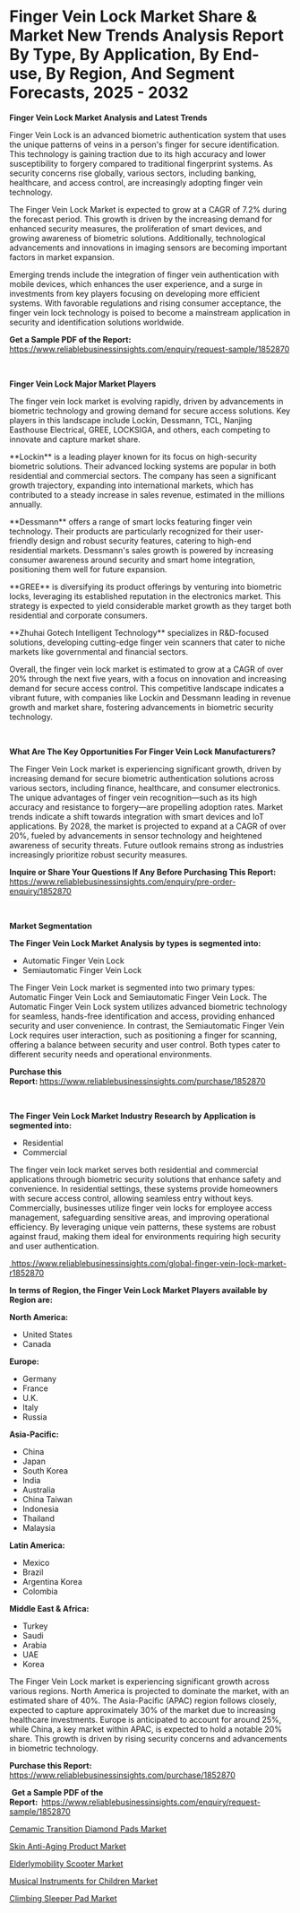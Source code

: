 <p><h1>Finger Vein Lock Market Share & Market New Trends Analysis Report By Type, By Application, By End-use, By Region, And Segment Forecasts, 2025 - 2032</h1></p><p><strong>Finger Vein Lock Market Analysis and Latest Trends</strong></p>
<p><p>Finger Vein Lock is an advanced biometric authentication system that uses the unique patterns of veins in a person's finger for secure identification. This technology is gaining traction due to its high accuracy and lower susceptibility to forgery compared to traditional fingerprint systems. As security concerns rise globally, various sectors, including banking, healthcare, and access control, are increasingly adopting finger vein technology.</p><p>The Finger Vein Lock Market is expected to grow at a CAGR of 7.2% during the forecast period. This growth is driven by the increasing demand for enhanced security measures, the proliferation of smart devices, and growing awareness of biometric solutions. Additionally, technological advancements and innovations in imaging sensors are becoming important factors in market expansion. </p><p>Emerging trends include the integration of finger vein authentication with mobile devices, which enhances the user experience, and a surge in investments from key players focusing on developing more efficient systems. With favorable regulations and rising consumer acceptance, the finger vein lock technology is poised to become a mainstream application in security and identification solutions worldwide.</p></p>
<p><strong>Get a Sample PDF of the Report:&nbsp;</strong> <a href="https://www.reliablebusinessinsights.com/enquiry/request-sample/1852870?utm_campaign=100&utm_medium=2&utm_source=Github&utm_content=ia&utm_term=10022025&utm_id=finger-vein-lock">https://www.reliablebusinessinsights.com/enquiry/request-sample/1852870</a></p>
<p>&nbsp;</p>
<p><strong>Finger Vein Lock Major Market Players</strong></p>
<p><p>The finger vein lock market is evolving rapidly, driven by advancements in biometric technology and growing demand for secure access solutions. Key players in this landscape include Lockin, Dessmann, TCL, Nanjing Easthouse Electrical, GREE, LOCKSIGA, and others, each competing to innovate and capture market share.</p><p>**Lockin** is a leading player known for its focus on high-security biometric solutions. Their advanced locking systems are popular in both residential and commercial sectors. The company has seen a significant growth trajectory, expanding into international markets, which has contributed to a steady increase in sales revenue, estimated in the millions annually.</p><p>**Dessmann** offers a range of smart locks featuring finger vein technology. Their products are particularly recognized for their user-friendly design and robust security features, catering to high-end residential markets. Dessmann's sales growth is powered by increasing consumer awareness around security and smart home integration, positioning them well for future expansion.</p><p>**GREE** is diversifying its product offerings by venturing into biometric locks, leveraging its established reputation in the electronics market. This strategy is expected to yield considerable market growth as they target both residential and corporate consumers.</p><p>**Zhuhai Gotech Intelligent Technology** specializes in R&D-focused solutions, developing cutting-edge finger vein scanners that cater to niche markets like governmental and financial sectors.</p><p>Overall, the finger vein lock market is estimated to grow at a CAGR of over 20% through the next five years, with a focus on innovation and increasing demand for secure access control. This competitive landscape indicates a vibrant future, with companies like Lockin and Dessmann leading in revenue growth and market share, fostering advancements in biometric security technology.</p></p>
<p>&nbsp;</p>
<p><strong>What Are The Key Opportunities For Finger Vein Lock Manufacturers?</strong></p>
<p><p>The Finger Vein Lock market is experiencing significant growth, driven by increasing demand for secure biometric authentication solutions across various sectors, including finance, healthcare, and consumer electronics. The unique advantages of finger vein recognition—such as its high accuracy and resistance to forgery—are propelling adoption rates. Market trends indicate a shift towards integration with smart devices and IoT applications. By 2028, the market is projected to expand at a CAGR of over 20%, fueled by advancements in sensor technology and heightened awareness of security threats. Future outlook remains strong as industries increasingly prioritize robust security measures.</p></p>
<p><strong>Inquire or Share Your Questions If Any Before Purchasing This Report:</strong> <a href="https://www.reliablebusinessinsights.com/enquiry/pre-order-enquiry/1852870?utm_campaign=100&utm_medium=2&utm_source=Github&utm_content=ia&utm_term=10022025&utm_id=finger-vein-lock">https://www.reliablebusinessinsights.com/enquiry/pre-order-enquiry/1852870</a></p>
<p>&nbsp;</p>
<p><strong>Market Segmentation</strong></p>
<p><strong>The Finger Vein Lock Market Analysis by types is segmented into:</strong></p>
<p><ul><li>Automatic Finger Vein Lock</li><li>Semiautomatic Finger Vein Lock</li></ul></p>
<p><p>The Finger Vein Lock market is segmented into two primary types: Automatic Finger Vein Lock and Semiautomatic Finger Vein Lock. The Automatic Finger Vein Lock system utilizes advanced biometric technology for seamless, hands-free identification and access, providing enhanced security and user convenience. In contrast, the Semiautomatic Finger Vein Lock requires user interaction, such as positioning a finger for scanning, offering a balance between security and user control. Both types cater to different security needs and operational environments.</p></p>
<p><strong>Purchase this Report:&nbsp;</strong><a href="https://www.reliablebusinessinsights.com/purchase/1852870?utm_campaign=100&utm_medium=2&utm_source=Github&utm_content=ia&utm_term=10022025&utm_id=finger-vein-lock">https://www.reliablebusinessinsights.com/purchase/1852870</a></p>
<p>&nbsp;</p>
<p><strong>The Finger Vein Lock Market Industry Research by Application is segmented into:</strong></p>
<p><ul><li>Residential</li><li>Commercial</li></ul></p>
<p><p>The finger vein lock market serves both residential and commercial applications through biometric security solutions that enhance safety and convenience. In residential settings, these systems provide homeowners with secure access control, allowing seamless entry without keys. Commercially, businesses utilize finger vein locks for employee access management, safeguarding sensitive areas, and improving operational efficiency. By leveraging unique vein patterns, these systems are robust against fraud, making them ideal for environments requiring high security and user authentication.</p></p>
<p><a href="https://www.reliablebusinessinsights.com/global-finger-vein-lock-market-r1852870?utm_campaign=100&utm_medium=2&utm_source=Github&utm_content=ia&utm_term=10022025&utm_id=finger-vein-lock">&nbsp;https://www.reliablebusinessinsights.com/global-finger-vein-lock-market-r1852870</a></p>
<p><strong>In terms of Region, the Finger Vein Lock Market Players available by Region are:</strong></p>
<p>
    <p> <strong> North America: </strong>
        <ul>
            <li>United States</li>
            <li>Canada</li>
        </ul>
        </p> 
    <p> <strong> Europe: </strong>
        <ul>
            <li>Germany</li>
            <li>France</li>
            <li>U.K.</li>
            <li>Italy</li>
            <li>Russia</li>
        </ul>
        </p> 
    <p> <strong> Asia-Pacific: </strong>
        <ul>
            <li>China</li>
            <li>Japan</li>
            <li>South Korea</li>
            <li>India</li>
            <li>Australia</li>
            <li>China Taiwan</li>
            <li>Indonesia</li>
            <li>Thailand</li>
            <li>Malaysia</li>
        </ul>
        </p> 
    <p> <strong> Latin America: </strong>
        <ul>
            <li>Mexico</li>
            <li>Brazil</li>
            <li>Argentina Korea</li>
            <li>Colombia</li>
        </ul>
        </p> 
    <p> <strong> Middle East & Africa: </strong>
        <ul>
            <li>Turkey</li>
            <li>Saudi</li>
            <li>Arabia</li>
            <li>UAE</li>
            <li>Korea</li>
        </ul>
    </p>
    </p>
<p><p>The Finger Vein Lock market is experiencing significant growth across various regions. North America is projected to dominate the market, with an estimated share of 40%. The Asia-Pacific (APAC) region follows closely, expected to capture approximately 30% of the market due to increasing healthcare investments. Europe is anticipated to account for around 25%, while China, a key market within APAC, is expected to hold a notable 20% share. This growth is driven by rising security concerns and advancements in biometric technology.</p></p>
<p><strong>Purchase this Report: </strong><a href="https://www.reliablebusinessinsights.com/purchase/1852870?utm_campaign=100&utm_medium=2&utm_source=Github&utm_content=ia&utm_term=10022025&utm_id=finger-vein-lock">https://www.reliablebusinessinsights.com/purchase/1852870</a></p>
<p>&nbsp;<strong>Get a Sample PDF of the Report:&nbsp;&nbsp;</strong><a href="https://www.reliablebusinessinsights.com/enquiry/request-sample/1852870?utm_campaign=100&utm_medium=2&utm_source=Github&utm_content=ia&utm_term=10022025&utm_id=finger-vein-lock">https://www.reliablebusinessinsights.com/enquiry/request-sample/1852870</a></p>
<p><strong></strong></p>
<p><p><a href="https://github.com/xalatieusope/Market-Research-Report-List-1/blob/main/cemamic-transition-diamond-pads-market.md?utm_campaign=100&utm_medium=2&utm_source=Github&utm_content=ia&utm_term=10022025&utm_id=finger-vein-lock">Cemamic Transition Diamond Pads Market</a></p><p><a href="https://github.com/stickkinkel/Market-Research-Report-List-1/blob/main/skin-anti-aging-product-market.md?utm_campaign=100&utm_medium=2&utm_source=Github&utm_content=ia&utm_term=10022025&utm_id=finger-vein-lock">Skin Anti-Aging Product Market</a></p><p><a href="https://github.com/kaloyhboosh/Market-Research-Report-List-1/blob/main/elderlymobility-scooter-market.md?utm_campaign=100&utm_medium=2&utm_source=Github&utm_content=ia&utm_term=10022025&utm_id=finger-vein-lock">Elderlymobility Scooter Market</a></p><p><a href="https://github.com/lefiobakali/Market-Research-Report-List-1/blob/main/musical-instruments-for-children-market.md?utm_campaign=100&utm_medium=2&utm_source=Github&utm_content=ia&utm_term=10022025&utm_id=finger-vein-lock">Musical Instruments for Children Market</a></p><p><a href="https://github.com/xtysizov/Market-Research-Report-List-1/blob/main/climbing-sleeper-pad-market.md?utm_campaign=100&utm_medium=2&utm_source=Github&utm_content=ia&utm_term=10022025&utm_id=finger-vein-lock">Climbing Sleeper Pad Market</a></p></p>